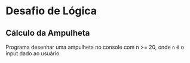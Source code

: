 # Desafio de Lógica
## Cálculo da Ampulheta

Programa desenhar uma ampulheta no console com n >= 20, onde `n` é o input dado ao usuário
